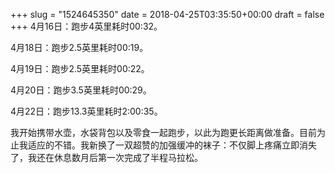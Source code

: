 +++
slug = "1524645350"
date = 2018-04-25T03:35:50+00:00
draft = false
+++
4月16日：跑步4英里耗时00:32。

4月18日：跑步2.5英里耗时00:19。

4月19日：跑步2.5英里耗时00:22。

4月20日：跑步3.5英里耗时00:29。

4月22日：跑步13.3英里耗时2:00:35。

我开始携带水壶，水袋背包以及零食一起跑步，以此为跑更长距离做准备。目前为止我适应的不错。我新换了一双超赞的加强缓冲的袜子：不仅脚上疼痛立即消失了，我还在休息数月后第一次完成了半程马拉松。